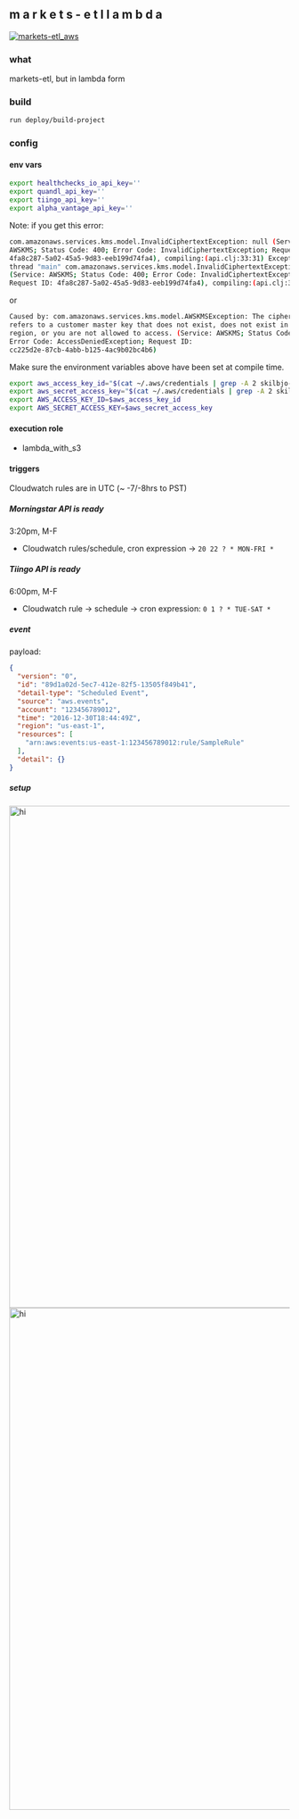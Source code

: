 ## m a r k e t s - e t l  l a m b d a

[![markets-etl_aws](https://healthchecks.io/badge/80da65e9-ff8f-45f1-b75e-109790/yfJXsnyi/markets-etl_aws.svg)](https://healthchecks.io/badge/80da65e9-ff8f-45f1-b75e-109790/yfJXsnyi/markets-etl_aws.svg)

### what
markets-etl, but in lambda form

### build
```bash
run deploy/build-project
```

### config
#### env vars
```bash
export healthchecks_io_api_key=''
export quandl_api_key=''
export tiingo_api_key=''
export alpha_vantage_api_key=''
```

Note: if you get this error:

```bash
com.amazonaws.services.kms.model.InvalidCiphertextException: null (Service:
AWSKMS; Status Code: 400; Error Code: InvalidCiphertextException; Request ID:
4fa8c287-5a02-45a5-9d83-eeb199d74fa4), compiling:(api.clj:33:31) Exception in
thread "main" com.amazonaws.services.kms.model.InvalidCiphertextException: null
(Service: AWSKMS; Status Code: 400; Error Code: InvalidCiphertextException;
Request ID: 4fa8c287-5a02-45a5-9d83-eeb199d74fa4), compiling:(api.clj:33:31)
```

or

```bash
Caused by: com.amazonaws.services.kms.model.AWSKMSException: The ciphertext
refers to a customer master key that does not exist, does not exist in this
region, or you are not allowed to access. (Service: AWSKMS; Status Code: 400;
Error Code: AccessDeniedException; Request ID:
cc225d2e-87cb-4abb-b125-4ac9b02bc4b6)
```

Make sure the environment variables above have been set at compile time.

```bash
export aws_access_key_id="$(cat ~/.aws/credentials | grep -A 2 skilbjo-robot | grep aws_access_key_id | awk '{print $3}')"
export aws_secret_access_key="$(cat ~/.aws/credentials | grep -A 2 skilbjo-robot | grep aws_secret_access_key | awk '{print $3}')"
export AWS_ACCESS_KEY_ID=$aws_access_key_id
export AWS_SECRET_ACCESS_KEY=$aws_secret_access_key
```

#### execution role
- lambda\_with\_s3

#### triggers
Cloudwatch rules are in UTC (~ -7/-8hrs to PST)

##### Morningstar API is ready
3:20pm, M-F
- Cloudwatch rules/schedule, cron expression -> `20 22 ? * MON-FRI *`

##### Tiingo API is ready
6:00pm, M-F
- Cloudwatch rule -> schedule -> cron expression: `0 1 ? * TUE-SAT *`

##### event
payload:

```json
{
  "version": "0",
  "id": "89d1a02d-5ec7-412e-82f5-13505f849b41",
  "detail-type": "Scheduled Event",
  "source": "aws.events",
  "account": "123456789012",
  "time": "2016-12-30T18:44:49Z",
  "region": "us-east-1",
  "resources": [
    "arn:aws:events:us-east-1:123456789012:rule/SampleRule"
  ],
  "detail": {}
}
```

##### setup

<img src="dev-resources/img/cron.png" alt="hi" width="900"/>

<img src="dev-resources/img/lambda.png" alt="hi" width="900"/>
